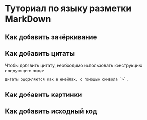 # Туториал по языку разметки MarkDown

## Как добавить зачёркивание
## Как добавить цитаты

Чтобы добавить цитату, необходимо использовать конструкцию следующего вида:
```
Цитаты оформляются как в емейлах, с помощью символа `>`.
```

## Как добавить картинки
## Как добавить исходный код